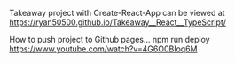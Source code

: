 Takeaway project with Create-React-App can be viewed at  https://ryan50500.github.io/Takeaway__React__TypeScript/

How to push project to Github pages...
npm run deploy
https://www.youtube.com/watch?v=4G6O0BIoq6M
